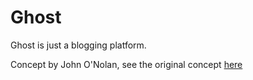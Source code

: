 # Ghost

Ghost is just a blogging platform. 

Concept by John O'Nolan, see the original concept [here](http://john.onolan.org/ghost/)
